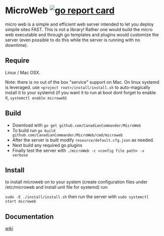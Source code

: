 # MicroWeb [![go report card](https://goreportcard.com/badge/github.com/CanadianCommander/MicroWeb)](https://goreportcard.com/report/github.com/CanadianCommander/MicroWeb)
micro web is a simple and efficient web server intended to let you deploy simpile sites FAST. This is not a library! Rather one
would build the micro web executable and through go templates and plugins would customize the server (even possible to do this while the server is running with no downtime).
## Require
Linux / Mac OSX. 

Note: there is no out of the box "service" support on Mac. On linux systemd is leveraged. use `<project root>/install/install.sh` to auto-magically install it to your systemd (if you want it to run at boot dont forget to enable it, `systemctl enable microweb`)
## Build
- Download with `go get github.com/CanadianCommander/MicroWeb`
- To build run
`go build github.com/CanadianCommander/MicroWeb/cmd/microweb`
- After the server is built modify `resource/default.cfg.json` as needed.
- Next build any required go plugins
- Finally test the server with `./microWeb -c <config file path> -v verbose`

## Install 
to install microweb on to your system (create configuration files under /etc/microweb and install unit file for systemd) run 

`sudo -E ./install/install.sh` then run the server with `sudo systemctl start microweb`

## Documentation 
[wiki](https://github.com/CanadianCommander/MicroWeb/wiki)
